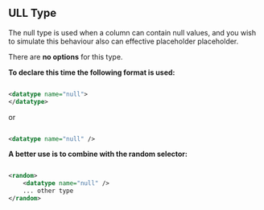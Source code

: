 ## ULL Type

The null type is used when a column can contain null values, and you wish
to simulate this behaviour also can effective placeholder placeholder.

There are <strong>no options</strong> for this type.

**To declare this time the following format is used:**

```xml

<datatype name="null">
</datatype>

```

or

```xml

<datatype name="null" />

```

**A better use is to combine with the random selector:**

```xml

<random>
    <datatype name="null" />
    ... other type
</random>

```